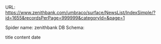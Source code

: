URL: https://www.zenithbank.com/umbraco/surface/NewsList/IndexSimple/?id=1655&recordsPerPage=999999&categoryId=&page=1

Spider name: zenithbank
DB Schema:

title
content
date